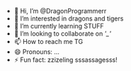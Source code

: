 - 👋 Hi, I’m @DragonProgrammerr
- 👀 I’m interested in dragons and tigers
- 🌱 I’m currently learning STUFF
- 💞️ I’m looking to collaborate on *'_'*
- 📫 How to reach me TG
- 😄 Pronouns: ...
- ⚡ Fun fact: zzizeling sssassagesss!

<!---
DragonProgrammerr/DragonProgrammerr is a ✨ special ✨ repository because its `README.md` (this file) appears on your GitHub profile.
You can click the Preview link to take a look at your changes.
--->
